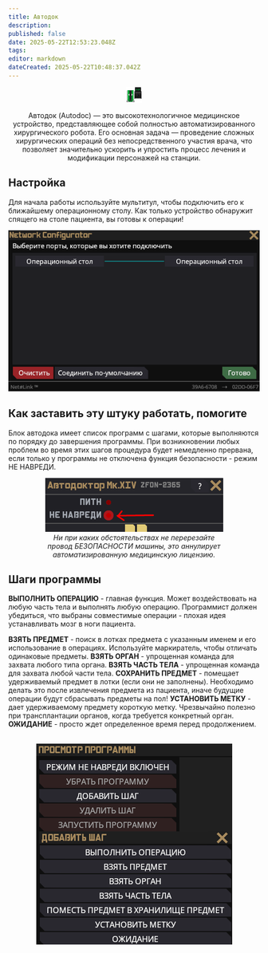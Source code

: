```yaml
---
title: Автодок
description: 
published: false
date: 2025-05-22T12:53:23.048Z
tags: 
editor: markdown
dateCreated: 2025-05-22T10:48:37.042Z
---
```


<center>
  <div class="info-item-container">
    <img src="/guides/idle.png" class="autodoc-img">
    <p>Автодок (Autodoc) — это высокотехнологичное медицинское устройство, представляющее собой полностью автоматизированного хирургического робота. Его основная задача — проведение сложных хирургических операций без непосредственного участия врача, что позволяет значительно ускорить и упростить процесс лечения и модификации персонажей на станции.</p>
  </div>
</center>

## Настройка

Для начала работы используйте мультитул, чтобы подключить его к ближайшему операционному столу. Как только устройство обнаружит спящего на столе пациента, вы готовы к операции!
<br>
<center>
<img src="/guides/medicine/autodoc/doc+mul.png">
</center>

## Как заставить эту штуку работать, помогите

Блок автодока имеет список программ с шагами, которые выполняются по порядку до завершения программы.
При возникновении любых проблем во время этих шагов процедура будет немедленно прервана, если только у программы не отключена функция безопасности - режим НЕ НАВРЕДИ.
<p>
<center>
<img src="/guides/medicine/autodoc/dontharm.png"><br>
<i>Ни при каких обстоятельствах не перерезайте<br> провод БЕЗОПАСНОСТИ машины, это аннулирует<br> автоматизированную медицинскую лицензию.</i>
</center>

## Шаги программы

**ВЫПОЛНИТЬ ОПЕРАЦИЮ** - главная функция. Может воздействовать на любую часть тела и выполнять любую операцию. Программист должен убедиться, что выбраны совместимые операции - плохая идея устанавливать мозг в ноги пациента.

**ВЗЯТЬ ПРЕДМЕТ** - поиск в лотках предмета с указанным именем и его использование в операциях. Используйте маркиратель, чтобы отличать одинаковые предметы.
**ВЗЯТЬ ОРГАН** - упрощенная команда для захвата любого типа органа.
**ВЗЯТЬ ЧАСТЬ ТЕЛА** - упрощенная команда для захвата любой части тела.
**СОХРАНИТЬ ПРЕДМЕТ** - помещает удерживаемый предмет в лотки (если они не заполнены). Необходимо делать это после извлечения предмета из пациента, иначе будущие операции будут сбрасывать предметы на пол!
**УСТАНОВИТЬ МЕТКУ** - дает удерживаемому предмету короткую метку. Чрезвычайно полезно при трансплантации органов, когда требуется конкретный орган.
**ОЖИДАНИЕ** - просто ждет определенное время перед продолжением.

<br>
<center>
<img src="/guides/medicine/autodoc/screenshot_1.png"><br>
</center>
